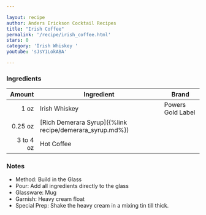 ```yaml
---

layout: recipe
author: Anders Erickson Cocktail Recipes
title: "Irish Coffee"
permalink: '/recipe/irish_coffee.html'
stars: 0
category: 'Irish Whiskey '
youtube: 'sJsY1LokABA'

---
```


### Ingredients

| Amount  | Ingredient               | Brand                  |
| --------: | -------------------------------------------------------- | ----------------- |
|      1 oz | Irish Whiskey                                            | Powers Gold Label |
|   0.25 oz | [Rich Demerara Syrup]({%link recipe/demerara_syrup.md%}) |
| 3 to 4 oz | Hot Coffee                                               |

### Notes

- Method: Build in the Glass
- Pour: Add all ingredients directly to the glass
- Glassware: Mug
- Garnish: Heavy cream float
- Special Prep: Shake the heavy cream in a mixing tin till thick.

